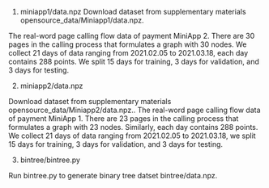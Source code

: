 1. miniapp1/data.npz
Download  dataset from supplementary materials opensource_data/Miniapp1/data.npz.

The real-word page calling flow data of payment MiniApp 2. There are 30 pages in the calling process that formulates a graph with 30 nodes. 
We collect 21 days of data ranging from 2021.02.05 to 2021.03.18, each day contains 288 points.
We split 15 days for training, 3 days for validation, and 3 days for testing. 

2. miniapp2/data.npz

Download  dataset from supplementary materials opensource_data/Miniapp2/data.npz..
The real-word page calling flow data of payment MiniApp 1. There are 23 pages in the calling process that formulates a graph with 23 nodes. 
Similarly, each day contains 288 points. We collect 21 days of data ranging from 2021.02.05 to 2021.03.18, we split 15 days for training, 3 days for validation, and 3 days for testing. 

3. bintree/bintree.py
 
Run bintree.py to generate binary tree datset bintree/data.npz.